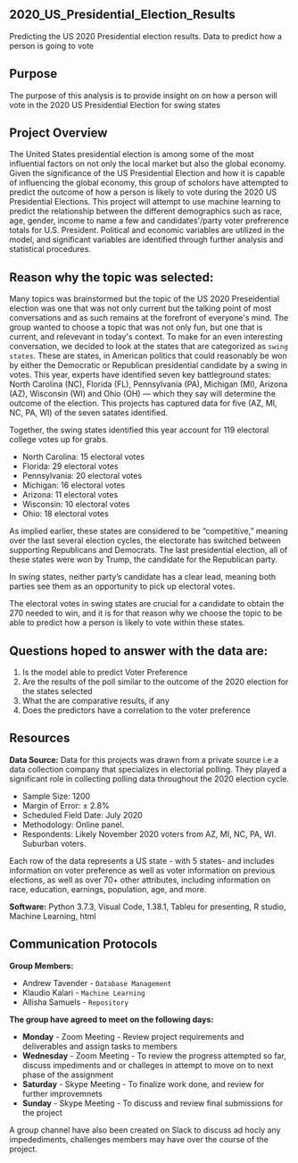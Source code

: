 ## 2020_US_Presidential_Election_Results
Predicting the US 2020 Presidential election results. Data to predict how a person is going to vote

## Purpose
The purpose of this analysis is to provide insight on on how a person will vote in the 2020 US Presidential Election for swing states

## Project Overview
The United States presidential election is among some of the most influential factors on not only the local market but also the global economy. Given the significance of the US Presidential Election and how it is capable of influencing the global economy, this group of scholors have attempted to predict the outcome of how a person is likely to vote during the 2020 US Presidential Elections. This project will attempt to use machine learning to predict the relationship between the different demographics such as race, age, gender, income to name a few and candidates'/party voter prefrerence totals for U.S. President. Political and economic variables are utilized in the model, and significant variables are identified through further analysis and statistical procedures.

## Reason why the topic was selected:

Many topics was brainstormed but the topic of the US 2020 Preseidential election was one that was not only current but the talking point of most conversations and as such remains at the forefront of everyone's mind. The group wanted to choose a topic that was not only fun, but one that is current, and relevevant in today's context.
To make for an even interesting conversation, we decided to look at the states that are categorized as `swing states`. These are states, in American politics that could reasonably be won by either the Democratic or Republican presidential candidate by a swing in votes. This year, experts have identified seven key battleground states: North Carolina (NC), Florida (FL), Pennsylvania (PA), Michigan (MI), Arizona (AZ), Wisconsin (WI) and Ohio (OH) — which they say will determine the outcome of the election. This projects has captured data for five (AZ, MI, NC, PA, WI) of the seven satates identified.

Together, the swing states identified this year account for 119 electoral college votes up for grabs.

- North Carolina: 15 electoral votes
- Florida: 29 electoral votes
- Pennsylvania: 20 electoral votes
- Michigan: 16 electoral votes
- Arizona: 11 electoral votes
- Wisconsin: 10 electoral votes
- Ohio: 18 electoral votes

As implied earlier, these states are considered to be “competitive,” meaning over the last several election cycles, the electorate has switched between supporting Republicans and Democrats. The last presidential election, all of these states were won by Trump, the candidate for the Republican party. 

In swing states, neither party’s candidate has a clear lead, meaning both parties see them as an opportunity to pick up electoral votes. 

The electoral votes in swing states are crucial for a candidate to obtain the 270 needed to win, and it is for that reason why we choose the topic to be able to predict how a person is likely to vote within these states.

## Questions hoped to answer with the data are:
1. Is the model able to predict Voter Preference
2. Are the results of the poll similar to the outcome of the 2020 election for the states selected
3. What the are comparative results, if any
4. Does the predictors have a correlation to the voter preference

## Resources

**Data Source:** Data for this projects was drawn from a private source i.e a data collection company that specializes in electorial polling. They played a significant role in collecting polling data throughout the 2020 election cycle. 
- Sample Size: 1200
- Margin of Error: ± 2.8%
- Scheduled Field Date: July 2020
- Methodology: Online panel.
- Respondents: Likely November 2020 voters from AZ, MI, NC, PA, WI. Suburban voters.

Each row of the data represents a US state - with 5 states- and includes information on voter preference as well as voter information on previous elections, as well as over 70+ other attributes, including information on race, education, earnings, population, age, and more.

**Software:** Python 3.7.3, Visual Code, 1.38.1, Tableu for presenting, R studio, Machine Learning, html

## Communication Protocols

**Group Members:**

- Andrew Tavender - `Database Management`
- Klaudio Kalari - `Machine Learning`
- Allisha Samuels - `Repository`

**The group have agreed to meet on the following days:**

- **Monday** - Zoom Meeting - Review project requirements and deliverables and assign tasks to members
- **Wednesday** - Zoom Meeting - To review the progress attempted so far, discuss impediments and or challeges in attempt to move on to next phase of the assignment
- **Saturday** - Skype Meeting - To finalize work done, and review for further improvemnets
- **Sunday** - Skype Meeting - To discuss and review final submissions for the project

A group channel have also been created on Slack to discuss ad hocly any impedediments, challenges members may have over the course of the project.
